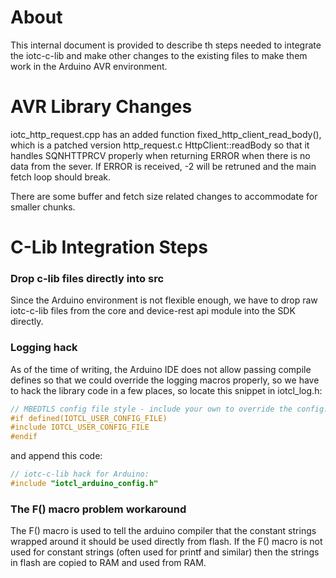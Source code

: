 # About

This internal document is provided to describe th steps needed to integrate the iotc-c-lib and make other changes 
to the existing files to make them work in the Arduino AVR environment.

# AVR Library Changes

iotc_http_request.cpp has an added function fixed_http_client_read_body(), which is 
a patched version http_request.c HttpClient::readBody so that it handles SQNHTTPRCV properly when returning ERROR 
when there is no data from the sever. If ERROR is received, -2 will be retruned and the main fetch loop should break.

There are some buffer and fetch size related changes to accommodate for smaller chunks.


# C-Lib Integration Steps

### Drop c-lib files directly into src
Since the Arduino environment is not flexible enough, we have to drop raw iotc-c-lib files from 
the core and device-rest api module into the SDK directly. 

### Logging hack
As of the time of writing, the Arduino IDE does not allow passing compile defines so that we could override the
logging macros properly, so we have to hack the library code in a few places, so locate this snippet in iotcl_log.h:

```C
// MBEDTLS config file style - include your own to override the config. See iotcl_example_config.h
#if defined(IOTCL_USER_CONFIG_FILE)
#include IOTCL_USER_CONFIG_FILE
#endif
```

and append this code:

```C
// iotc-c-lib hack for Arduino:
#include "iotcl_arduino_config.h"
```

### The F() macro problem workaround

The F() macro is used to tell the arduino compiler that the constant strings wrapped around it 
should be used directly from flash. If the F() macro is not used for constant strings (often used for printf and similar)
then the strings in flash are copied to RAM and used from RAM.
